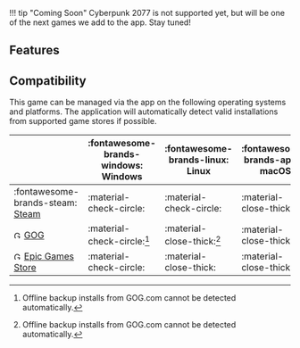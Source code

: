 !!! tip "Coming Soon"
    Cyberpunk 2077 is not supported yet, but will be one of the next games we add to the app. Stay tuned!

## Features

## Compatibility
This game can be managed via the app on the following operating systems and platforms. The application will automatically detect valid installations from supported game stores if possible. 

|| :fontawesome-brands-windows: Windows |  :fontawesome-brands-linux: Linux | :fontawesome-brands-apple: macOS |
|---|---|---|---|
| :fontawesome-brands-steam: [Steam](https://store.steampowered.com/app/1091500/Cyberpunk_2077/) | :material-check-circle: | :material-check-circle: | :material-close-thick: |
| <img src="../../images/GOG.com_logo_white.svg" alt="GOG" width="14"/> [GOG](https://store.steampowered.com/app/1091500/Cyberpunk_2077/) | :material-check-circle:[^1] | :material-close-thick:[^1] | :material-close-thick: |
| <img src="../../images/epic-games.svg" alt="GOG" width="14"/> [Epic Games Store](https://store.epicgames.com/en-US/p/cyberpunk-2077) | :material-check-circle: | :material-close-thick: | :material-close-thick: |

[^1]: Offline backup installs from GOG.com cannot be detected automatically.

